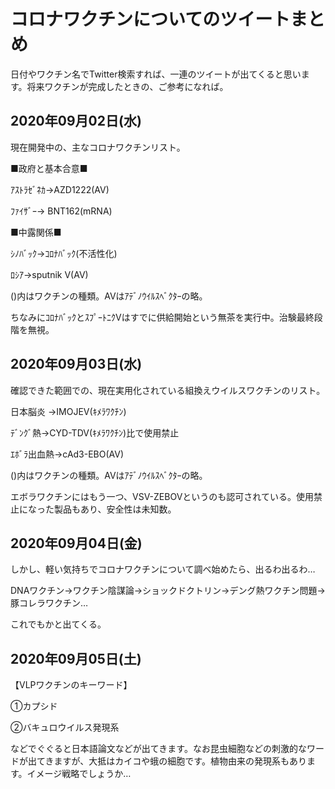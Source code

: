 # コロナワクチンについてのツイートまとめ

日付やワクチン名でTwitter検索すれば、一連のツイートが出てくると思います。将来ワクチンが完成したときの、ご参考になれば。

## 2020年09月02日(水)
現在開発中の、主なコロナワクチンリスト。

■政府と基本合意■

ｱｽﾄﾗｾﾞﾈｶ→AZD1222(AV)

ﾌｧｲｻﾞｰ→ BNT162(mRNA)

■中露関係■

ｼﾉﾊﾞｯｸ→ｺﾛﾅﾊﾞｯｸ(不活性化)

ﾛｼｱ→sputnik V(AV)

()内はワクチンの種類。AVはｱﾃﾞﾉｳｲﾙｽﾍﾞｸﾀｰの略。

ちなみにｺﾛﾅﾊﾞｯｸとｽﾌﾟｰﾄﾆｸVはすでに供給開始という無茶を実行中。治験最終段階を無視。

## 2020年09月03日(水)
確認できた範囲での、現在実用化されている組換えウイルスワクチンのリスト。

日本脳炎 →IMOJEV(ｷﾒﾗﾜｸﾁﾝ)

ﾃﾞﾝｸﾞ熱→CYD-TDV(ｷﾒﾗﾜｸﾁﾝ)比で使用禁止

ｴﾎﾞﾗ出血熱→cAd3-EBO(AV)

()内はワクチンの種類。AVはｱﾃﾞﾉｳｲﾙｽﾍﾞｸﾀｰの略。

エボラワクチンにはもう一つ、VSV-ZEBOVというのも認可されている。使用禁止になった製品もあり、安全性は未知数。

## 2020年09月04日(金)
しかし、軽い気持ちでコロナワクチンについて調べ始めたら、出るわ出るわ…

DNAワクチン→ワクチン陰謀論→ショックドクトリン→デング熱ワクチン問題→豚コレラワクチン…

これでもかと出てくる。

## 2020年09月05日(土)
【VLPワクチンのキーワード】

①カプシド

②バキュロウイルス発現系

などでぐぐると日本語論文などが出てきます。なお昆虫細胞などの刺激的なワードが出てきますが、大抵はカイコや蛾の細胞です。植物由来の発現系もあります。イメージ戦略でしょうか…

